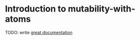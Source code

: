 # Introduction to mutability-with-atoms

TODO: write [great documentation](http://jacobian.org/writing/what-to-write/)
